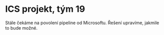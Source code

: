# ICS projekt, tým 19
Stále čekáme na povolení pipeline od Microsoftu. Řešení upravíme, jakmile to bude možné.
